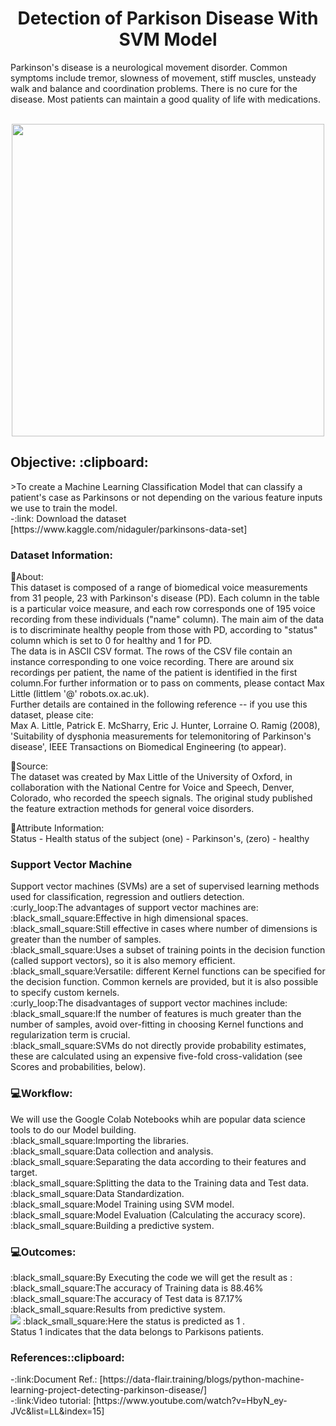 <h1 align="center">Detection of Parkison Disease With SVM Model </h1> 
Parkinson's disease is a neurological movement disorder. Common symptoms include tremor, slowness of movement, stiff muscles, unsteady walk and balance and coordination problems. There is no cure for the disease. Most patients can maintain a good quality of life with medications. </br>
<p align="center"></br>
<img src='https://user-images.githubusercontent.com/87633445/139222600-d6b2eb3e-36ea-4c0c-8d58-f67483937184.png' width="500" heigth="600">
 </br>
<h2 align="left">Objective: :clipboard:</h2>
>To create a Machine Learning Classification Model that can classify a patient's case as Parkinsons or not depending on the various feature inputs we use to train the model.</br>
-:link: Download the dataset [https://www.kaggle.com/nidaguler/parkinsons-data-set] <br>
<h3 align="left">Dataset Information:</h3>

:small_orange_diamond:About: </br>
This dataset is composed of a range of biomedical voice measurements from
31 people, 23 with Parkinson's disease (PD). Each column in the table is a
particular voice measure, and each row corresponds one of 195 voice
recording from these individuals ("name" column). The main aim of the data
is to discriminate healthy people from those with PD, according to "status"
column which is set to 0 for healthy and 1 for PD.</br>
The data is in ASCII CSV format. The rows of the CSV file contain an
instance corresponding to one voice recording. There are around six
recordings per patient, the name of the patient is identified in the first
column.For further information or to pass on comments, please contact Max
Little (littlem '@' robots.ox.ac.uk).</br>
Further details are contained in the following reference -- if you use this
dataset, please cite:</br>
Max A. Little, Patrick E. McSharry, Eric J. Hunter, Lorraine O. Ramig (2008),
'Suitability of dysphonia measurements for telemonitoring of Parkinson's disease',
IEEE Transactions on Biomedical Engineering (to appear).</br>

:small_orange_diamond:Source:</br>
The dataset was created by Max Little of the University of Oxford, in
collaboration with the National Centre for Voice and Speech, Denver,
Colorado, who recorded the speech signals. The original study published the
feature extraction methods for general voice disorders.

:small_orange_diamond:Attribute Information:</br>
Status - Health status of the subject (one) - Parkinson's, (zero) - healthy

<h3 align="left"> Support Vector Machine </h3>
Support vector machines (SVMs) are a set of supervised learning methods used for classification, regression and outliers detection.</br>
:curly_loop:The advantages of support vector machines are:</br>
:black_small_square:Effective in high dimensional spaces.</br>
:black_small_square:Still effective in cases where number of dimensions is greater than the number of samples.</br>
:black_small_square:Uses a subset of training points in the decision function (called support vectors), so it is also memory efficient.</br>
:black_small_square:Versatile: different Kernel functions can be specified for the decision function. Common kernels are provided, but it is also possible to specify custom kernels.</br>
:curly_loop:The disadvantages of support vector machines include:</br>
:black_small_square:If the number of features is much greater than the number of samples, avoid over-fitting in choosing Kernel functions and regularization term is crucial.</br>
:black_small_square:SVMs do not directly provide probability estimates, these are calculated using an expensive five-fold cross-validation (see Scores and probabilities, below).</br>
<h3 align="left"> 💻Workflow: </h3>
We will use the Google Colab Notebooks whih are popular data science tools to do our Model building.</br>
:black_small_square:Importing the libraries.</br>
:black_small_square:Data collection and analysis.</br>
:black_small_square:Separating the data according to their features and target.</br>
:black_small_square:Splitting the data to the Training data and Test data.</br>
:black_small_square:Data Standardization.</br>
:black_small_square:Model Training using SVM model.</br>
:black_small_square:Model Evaluation (Calculating the accuracy score).</br>
:black_small_square:Building a predictive system.</br>
<h3 align="left">💻Outcomes: </h3>
:black_small_square:By Executing the code we will get the result as :</br>
:black_small_square:The accuracy of Training data is 88.46%</br>
:black_small_square:The accuracy of Test data is 87.17%</br>
:black_small_square:Results from predictive system. </br>
<img src=https://user-images.githubusercontent.com/87633445/139292910-f1daffd3-0b01-4e5e-8664-b7b20d8ef35c.png>
:black_small_square:Here the status is predicted as 1 . </br>
 Status 1 indicates that the data belongs to Parkisons patients.</br>
<h3 align="left">References::clipboard: </h3>
-:link:Document Ref.: [https://data-flair.training/blogs/python-machine-learning-project-detecting-parkinson-disease/]</br>
-:link:Video tutorial: [https://www.youtube.com/watch?v=HbyN_ey-JVc&list=LL&index=15]
